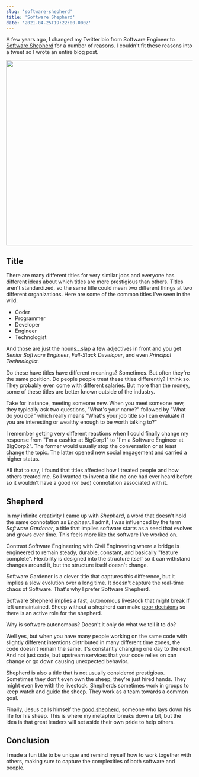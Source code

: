 ```yaml
---
slug: 'software-shepherd'
title: 'Software Shepherd'
date: '2021-04-25T19:22:00.000Z'
---
```


A few years ago, I changed my Twitter bio from Software Engineer to [Software Shepherd](https://twitter.com/styfle/status/1083763630108217344) for a number of reasons. I couldn't fit these reasons into a tweet so I wrote an entire blog post.

<img src="https://res.cloudinary.com/ceriously/image/upload/f_auto/v1588546126/blog/sheep-mosaic.jpg" loading="lazy" width="720" height="500" />

## Title

There are many different titles for very similar jobs and everyone has different ideas about which titles are more prestigious than others. Titles aren't standardized, so the same title could mean two different things at two different organizations. Here are some of the common titles I've seen in the wild:

- Coder
- Programmer
- Developer
- Engineer
- Technologist

And those are just the nouns...slap a few adjectives in front and you get _Senior Software Engineer_, _Full-Stack Developer_, and even _Principal Technologist_.

Do these have titles have different meanings? Sometimes. But often they're the same position. Do people people treat these titles differently? I think so. They probably even come with different salaries. But more than the money, some of these titles are better known outside of the industry.

Take for instance, meeting someone new. When you meet someone new, they typically ask two questions, "What's your name?" followed by "What do you do?" which really means "What's your job title so I can evaluate if you are interesting or wealthy enough to be worth talking to?"

I remember getting very different reactions when I could finally change my response from "I'm a cashier at BigCorp1" to "I'm a Software Engineer at BigCorp2". The former would usually stop the conversation or at least change the topic. The latter opened new social engagement and carried a higher status.

All that to say, I found that titles affected how I treated people and how others treated me. So I wanted to invent a title no one had ever heard before so it wouldn't have a good (or bad) connotation associated with it.

## Shepherd

In my infinite creativity I came up with _Shepherd_, a word that doesn't hold the same connotation as _Engineer_. I admit, I was influenced by the term _Software Gardener_, a title that implies software starts as a seed that evolves and grows over time. This feels more like the software I've worked on.

Contrast Software Engineering with Civil Engineering where a bridge is engineered to remain steady, durable, constant, and basically "feature complete". Flexibility is designed into the structure itself so it can withstand changes around it, but the structure itself doesn't change.

Software Gardener is a clever title that captures this difference, but it implies a slow evolution over a long time. It doesn't capture the real-time chaos of Software. That's why I prefer Software Shepherd.

Software Shepherd implies a fast, autonomous livestock that might break if left unmaintained. Sheep without a shepherd can make [poor decisions](https://twitter.com/TobyonTV/status/1383681839236218885) so there is an active role for the shepherd.

Why is software autonomous? Doesn't it only do what we tell it to do?

Well yes, but when you have many people working on the same code with slightly different intentions distributed in many different time zones, the code doesn't remain the same. It's constantly changing one day to the next. And not just code, but upstream services that your code relies on can change or go down causing unexpected behavior.

Shepherd is also a title that is not usually considered prestigious. Sometimes they don't even own the sheep, they're just hired hands. They might even live with the livestock. Shepherds sometimes work in groups to keep watch and guide the sheep. They work as a team towards a common goal.

Finally, Jesus calls himself the [good shepherd](https://www.biblegateway.com/passage/?search=John+10&version=ESV), someone who lays down his life for his sheep. This is where my metaphor breaks down a bit, but the idea is that great leaders will set aside their own pride to help others.

## Conclusion

I made a fun title to be unique and remind myself how to work together with others, making sure to capture the complexities of both software and people.